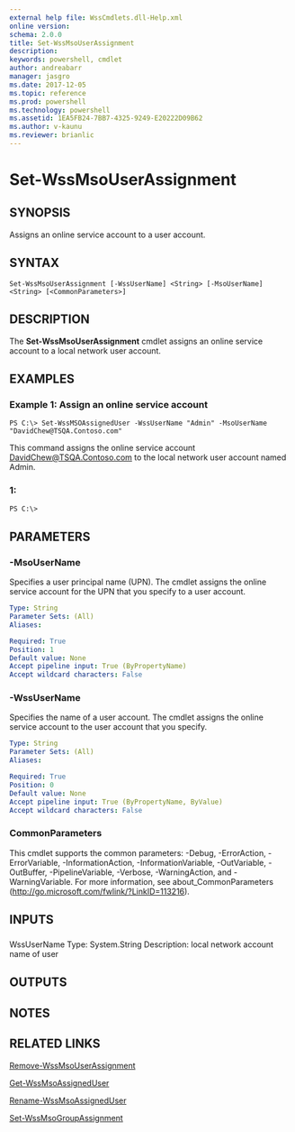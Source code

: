 ```yaml
---
external help file: WssCmdlets.dll-Help.xml
online version: 
schema: 2.0.0
title: Set-WssMsoUserAssignment
description: 
keywords: powershell, cmdlet
author: andreabarr
manager: jasgro
ms.date: 2017-12-05
ms.topic: reference
ms.prod: powershell
ms.technology: powershell
ms.assetid: 1EA5FB24-7BB7-4325-9249-E20222D09B62
ms.author: v-kaunu
ms.reviewer: brianlic
---
```


# Set-WssMsoUserAssignment

## SYNOPSIS
Assigns an online service account to a user account.

## SYNTAX

```
Set-WssMsoUserAssignment [-WssUserName] <String> [-MsoUserName] <String> [<CommonParameters>]
```

## DESCRIPTION
The **Set-WssMsoUserAssignment** cmdlet assigns an online service account to a local network user account.

## EXAMPLES

### Example 1: Assign an online service account
```
PS C:\> Set-WssMSOAssignedUser -WssUserName "Admin" -MsoUserName "DavidChew@TSQA.Contoso.com"
```

This command assigns the online service account DavidChew@TSQA.Contoso.com to the local network user account named Admin.

### 1:
```
PS C:\>
```

## PARAMETERS

### -MsoUserName
Specifies a user principal name (UPN).
The cmdlet assigns the online service account for the UPN that you specify to a user account.

```yaml
Type: String
Parameter Sets: (All)
Aliases: 

Required: True
Position: 1
Default value: None
Accept pipeline input: True (ByPropertyName)
Accept wildcard characters: False
```

### -WssUserName
Specifies the name of a user account.
The cmdlet assigns the online service account to the user account that you specify.

```yaml
Type: String
Parameter Sets: (All)
Aliases: 

Required: True
Position: 0
Default value: None
Accept pipeline input: True (ByPropertyName, ByValue)
Accept wildcard characters: False
```

### CommonParameters
This cmdlet supports the common parameters: -Debug, -ErrorAction, -ErrorVariable, -InformationAction, -InformationVariable, -OutVariable, -OutBuffer, -PipelineVariable, -Verbose, -WarningAction, and -WarningVariable. For more information, see about_CommonParameters (http://go.microsoft.com/fwlink/?LinkID=113216).

## INPUTS

###  
WssUserName
Type: System.String
Description: local network account name of user

## OUTPUTS

## NOTES

## RELATED LINKS

[Remove-WssMsoUserAssignment](./Remove-WssMsoUserAssignment.md)

[Get-WssMsoAssignedUser](./Get-WssMsoAssignedUser.md)

[Rename-WssMsoAssignedUser](./Rename-WssMsoAssignedUser.md)

[Set-WssMsoGroupAssignment](./Set-WssMsoGroupAssignment.md)

